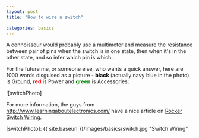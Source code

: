 ```yaml
---
layout: post
title: "How to wire a switch"

categories: basics
---
```



A connoisseur would probably use a multimeter and measure the resistance between pair of pins when the switch is in one state, then  when it's in the other state, and so infer which pin is which.

For the future me, or someone else, who wants a quick answer, here are 1000 words disguised as a picture - <span style="color:black;">**black**</span> (actually navy blue in the photo) is Ground, <span style="color:red;">**red**</span> is Power and <span style="color:green;">**green**</span> is Accessories:

![switchPhoto]


For more information, the guys from http://www.learningaboutelectronics.com/ have a nice article on [Rocker Switch Wiring](http://www.learningaboutelectronics.com/Articles/SPST-rocker-switch-wiring.php).


[switchPhoto]: {{ site.baseurl }}/images/basics/switch.jpg "Switch Wiring"
